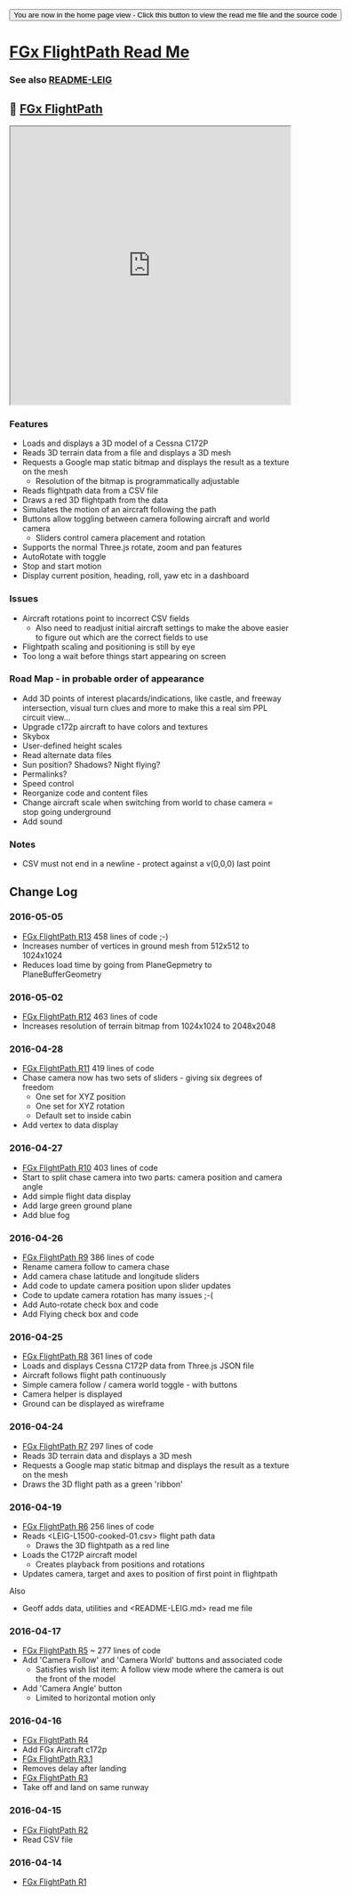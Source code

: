 <span style=display:none; >
[You are now in a GitHub source code view - click this link to view the home page]( http://fgx.github.io/sandbox/flightpath#readme.md "View file as a web page." )
</span>
<input type=button onclick=window.location.href='https://github.com/fgx/fgx.github.io/tree/master/sandbox/flightpath/'; 
value='You are now in the home page view - Click this button to view the read me file and the source code' >

[FGx FlightPath Read Me]( http://fgx.github.io/sandbox/flightpath/index.html#readme.md )
===

### See also [README-LEIG]( http://fgx.github.io/sandbox/flightpath/index.html#README-LEIG.md )


## &#128279; [FGx FlightPath]( http://fgx.github.io/sandbox/flightpath/ )

<iframe src=http://fgx.github.io/sandbox/flightpath/index.html width=100% height=500px ></iframe>

### Features 

* Loads and displays a 3D model of a Cessna C172P
* Reads 3D terrain data from a file and displays a 3D mesh
* Requests a Google map static bitmap and displays the result as a texture on the mesh
	* Resolution of the bitmap is programmatically adjustable
* Reads flightpath data from a CSV file
* Draws a red 3D flightpath from the data
* Simulates the motion of an aircraft following the path
* Buttons allow toggling between camera following aircraft and world camera
	* Sliders control camera placement and rotation
* Supports the normal Three.js rotate, zoom and pan features
* AutoRotate with toggle
* Stop and start motion
* Display current position, heading, roll, yaw etc in a dashboard

### Issues 

* Aircraft rotations point to incorrect CSV fields 
	* Also need to readjust initial aircraft settings to make the above easier to figure out which are the correct fields to use
* Flightpath scaling and positioning is still by eye
* Too long a wait before things start appearing on screen


### Road Map - in probable order of appearance

* Add 3D points of interest placards/indications, like castle, and freeway intersection, visual turn clues and more to make this a real sim PPL circuit view...
* Upgrade c172p aircraft to have colors and textures
* Skybox
* User-defined height scales
* Read alternate data files
* Sun position? Shadows? Night flying?
* Permalinks?
* Speed control
* Reorganize code and content files
* Change aircraft scale when switching from world to chase camera = stop going underground 
* Add sound

### Notes

* CSV must not end in a newline - protect against a v(0,0,0) last point


## Change Log

### 2016-05-05

* [FGx FlightPath R13]( fgx-flightpath-r13.html ) 458 lines of code ;-)
* Increases number of vertices in ground mesh from 512x512 to 1024x1024
* Reduces load time by going from PlaneGepmetry to PlaneBufferGeometry 


### 2016-05-02

* [FGx FlightPath R12]( fgx-flightpath-r12.html ) 463 lines of code
* Increases resolution of terrain bitmap from 1024x1024 to 2048x2048

### 2016-04-28

* [FGx FlightPath R11]( fgx-flightpath-r11.html ) 419 lines of code
* Chase camera now has two sets of sliders - giving six degrees of freedom
	* One set for XYZ position
	* One set for XYZ rotation
	* Default set to inside cabin
* Add vertex to data display


### 2016-04-27

* [FGx FlightPath R10]( fgx-flightpath-r10.html ) 403 lines of code
* Start to split chase camera into two parts: camera position and camera angle
* Add simple flight data display
* Add large green ground plane
* Add blue fog

### 2016-04-26

* [FGx FlightPath R9]( fgx-flightpath-r9.html ) 386 lines of code
* Rename camera follow to camera chase
* Add camera chase latitude and longitude sliders
* Add code to update camera position upon slider updates
* Code to update camera rotation has many issues ;-(
* Add Auto-rotate check box and code
* Add Flying check box and code

### 2016-04-25

* [FGx FlightPath R8]( fgx-flightpath-r8.html ) 361 lines of code
* Loads and displays Cessna C172P data from Three.js JSON file
* Aircraft follows flight path continuously
* Simple camera follow / camera world toggle - with buttons
* Camera helper is displayed
* Ground can be displayed as wireframe

### 2016-04-24

* [FGx FlightPath R7]( fgx-flightpath-r7.html ) 297 lines of code
* Reads 3D terrain data and displays a 3D mesh
* Requests a Google map static bitmap and displays the result as a texture on the mesh
* Draws the 3D flight path as a green 'ribbon'
 

### 2016-04-19

* [FGx FlightPath R6]( fgx-flightpath-r6.html ) 256 lines of code
* Reads <LEIG-L1500-cooked-01.csv> flight path data
	* Draws the 3D flightpath as a red line
* Loads the C172P aircraft model
	* Creates playback from positions and rotations
* Updates camera, target and axes to position of first point in flightpath

Also
* Geoff adds data, utilities and <README-LEIG.md> read me file


### 2016-04-17

* [FGx FlightPath R5]( fgx-flightpath-r5.html ) ~ 277 lines of code
* Add 'Camera Follow' and 'Camera World' buttons and associated code
	* Satisfies wish list item: A follow view mode where the camera is out the front of the model
* Add 'Camera Angle' button
	* Limited to horizontal motion only

### 2016-04-16

* [FGx FlightPath R4]( fgx-flightpath-r4.html )
* Add FGx Aircraft c172p
* [FGx FlightPath R3.1]( fgx-flightpath-r3.html )
* Removes delay after landing
* [FGx FlightPath R3]( fgx-flightpath-r3.html )
* Take off and land on same runway


### 2016-04-15

* [FGx FlightPath R2]( fgx-flightpath-r2.html )
* Read CSV file

### 2016-04-14

* [FGx FlightPath R1]( fgx-flightpath-r1.html )

